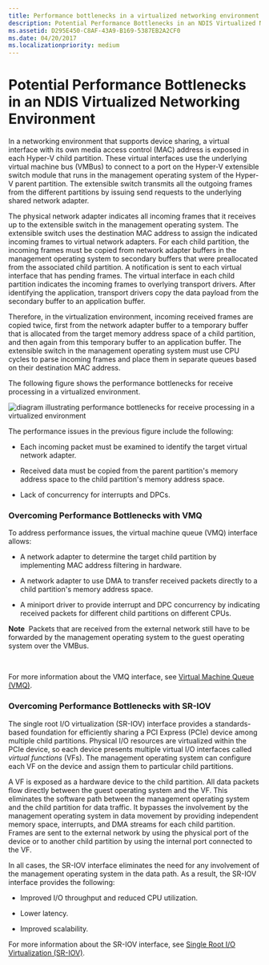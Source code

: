 ```yaml
---
title: Performance bottlenecks in a virtualized networking environment
description: Potential Performance Bottlenecks in an NDIS Virtualized Networking Environment
ms.assetid: D295E450-C8AF-43A9-B169-5387EB2A2CF0
ms.date: 04/20/2017
ms.localizationpriority: medium
---
```


# Potential Performance Bottlenecks in an NDIS Virtualized Networking Environment





In a networking environment that supports device sharing, a virtual interface with its own media access control (MAC) address is exposed in each Hyper-V child partition. These virtual interfaces use the underlying virtual machine bus (VMBus) to connect to a port on the Hyper-V extensible switch module that runs in the management operating system of the Hyper-V parent partition. The extensible switch transmits all the outgoing frames from the different partitions by issuing send requests to the underlying shared network adapter.

The physical network adapter indicates all incoming frames that it receives up to the extensible switch in the management operating system. The extensible switch uses the destination MAC address to assign the indicated incoming frames to virtual network adapters. For each child partition, the incoming frames must be copied from network adapter buffers in the management operating system to secondary buffers that were preallocated from the associated child partition. A notification is sent to each virtual interface that has pending frames. The virtual interface in each child partition indicates the incoming frames to overlying transport drivers. After identifying the application, transport drivers copy the data payload from the secondary buffer to an application buffer.

Therefore, in the virtualization environment, incoming received frames are copied twice, first from the network adapter buffer to a temporary buffer that is allocated from the target memory address space of a child partition, and then again from this temporary buffer to an application buffer. The extensible switch in the management operating system must use CPU cycles to parse incoming frames and place them in separate queues based on their destination MAC address.

The following figure shows the performance bottlenecks for receive processing in a virtualized environment.

![diagram illustrating performance bottlenecks for receive processing in a virtualized environment](images/vmqsyntheticpaths.png)

The performance issues in the previous figure include the following:

-   Each incoming packet must be examined to identify the target virtual network adapter.

-   Received data must be copied from the parent partition's memory address space to the child partition's memory address space.

-   Lack of concurrency for interrupts and DPCs.

### Overcoming Performance Bottlenecks with VMQ

To address performance issues, the virtual machine queue (VMQ) interface allows:

-   A network adapter to determine the target child partition by implementing MAC address filtering in hardware.

-   A network adapter to use DMA to transfer received packets directly to a child partition's memory address space.

-   A miniport driver to provide interrupt and DPC concurrency by indicating received packets for different child partitions on different CPUs.

**Note**  Packets that are received from the external network still have to be forwarded by the management operating system to the guest operating system over the VMBus.

 

For more information about the VMQ interface, see [Virtual Machine Queue (VMQ)](virtual-machine-queue--vmq-.md).

### Overcoming Performance Bottlenecks with SR-IOV

The single root I/O virtualization (SR-IOV) interface provides a standards-based foundation for efficiently sharing a PCI Express (PCIe) device among multiple child partitions. Physical I/O resources are virtualized within the PCIe device, so each device presents multiple virtual I/O interfaces called *virtual functions* (VFs). The management operating system can configure each VF on the device and assign them to particular child partitions.

A VF is exposed as a hardware device to the child partition. All data packets flow directly between the guest operating system and the VF. This eliminates the software path between the management operating system and the child partition for data traffic. It bypasses the involvement by the management operating system in data movement by providing independent memory space, interrupts, and DMA streams for each child partition. Frames are sent to the external network by using the physical port of the device or to another child partition by using the internal port connected to the VF.

In all cases, the SR-IOV interface eliminates the need for any involvement of the management operating system in the data path. As a result, the SR-IOV interface provides the following:

-   Improved I/O throughput and reduced CPU utilization.

-   Lower latency.

-   Improved scalability.

For more information about the SR-IOV interface, see [Single Root I/O Virtualization (SR-IOV)](single-root-i-o-virtualization--sr-iov-.md).

 

 






